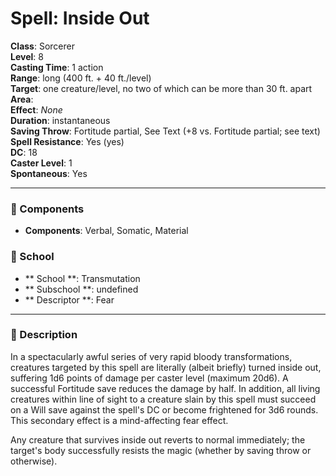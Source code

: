 
# Spell: Inside Out
**Class**: Sorcerer  
**Level**: 8  
**Casting Time**: 1 action  
**Range**: long (400 ft. + 40 ft./level)  
**Target**: one creature/level, no two of which can be more than 30 ft. apart  
**Area**:   
**Effect**: _None_  
**Duration**: instantaneous  
**Saving Throw**: Fortitude partial, See Text (+8 vs. Fortitude partial; see text)  
**Spell Resistance**: Yes (yes)  
**DC**: 18  
**Caster Level**: 1  
**Spontaneous**: Yes

---

### 🔮 Components
- **Components**: Verbal, Somatic, Material

### 🏫 School
- ** School **: Transmutation
- ** Subschool **: undefined
- ** Descriptor **: Fear
---

### 📜 Description
In a spectacularly awful series of very rapid bloody transformations, creatures targeted by this spell are literally (albeit briefly) turned inside out, suffering 1d6 points of damage per caster level (maximum 20d6). A successful Fortitude save reduces the damage by half. In addition, all living creatures within line of sight to a creature slain by this spell must succeed on a Will save against the spell's DC or become frightened for 3d6 rounds. This secondary effect is a mind-affecting fear effect. 

Any creature that survives inside out reverts to normal immediately; the target's body successfully resists the magic (whether by saving throw or otherwise).
